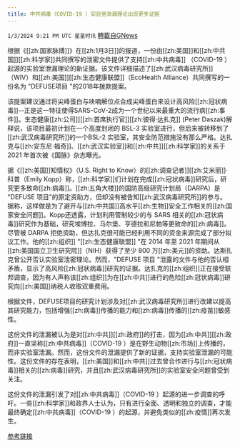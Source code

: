 ```yaml
---
title: 中共病毒（COVID-19 ）实验室泄漏理论出现更多证据
---
```

`1/3/2024 9:21 PM UTC 星星时讯` [轉載自GNews](https://gnews.org/articles/2180947)

根据《[[zh:国家脉搏]]》在[[zh:1月3日]]的报道，一份由[[zh:美国]]和[[zh:中共国]][[zh:科学家]]共同撰写的泄密文件提供了支持[[zh:中共病毒]] （COVID-19 ）起源的实验室泄漏理论的新证据。该文件详细描述了[[zh:武汉病毒研究所]]（WIV）和[[zh:美国]][[zh:生态健康联盟]]（EcoHealth Alliance）共同撰写的一份名为 "DEFUSE项目 "的2018年拨款提案。

  
该提案建议通过将尖峰蛋白与呋喃解位点合成尖峰蛋白来设计高风险[[zh:冠状病毒]]\--正是这一特征使得SARS-CoV-2成为一个世纪以来最重大的流行病[[zh:事件]]。生态健康[[zh:公司]][[zh:首席执行官]][[zh:彼得·达扎克]] (Peter Daszak)解释说，该项目最初计划在一个高度封闭的 BSL-3 实验室进行，但后来被转移到了 [[zh:武汉病毒研究所]]的一个BSL-2 实验室，其安全防范措施没有那么严格。达扎克与[[zh:安东尼·福奇]]、[[zh:武汉实验室]]和[[zh:中共]][[zh:科学家]]的关系于 2021 年首次被《国脉》杂志曝光。

  
据《[[zh:美国]]知情权》（U.S. Right to Know）的[[zh:调查记者]][[zh:艾米丽]]·科普（Emily Kopp）称，[[zh:科学家]]们计划在完成[[zh:冠状病毒]]研究后，研究更多致命[[zh:病毒]]。[[zh:五角大楼]]的国防高级研究计划局（DARPA）是 "DEFUSE 项目"的原定资助方，但却没有被告知[[zh:武汉病毒研究所]]的参与。据称，这样做是为了避开与[[zh:中共国]]高水平[[zh:生物]]安全工作相关的[[zh:国家安全问题]]。Kopp还透露，计划利用管制较少的与 SARS 相关的[[zh:冠状病毒]]研究作为基础，研究埃博拉、马尔堡、亨德拉和尼帕等更致命的[[zh:病毒]]。尽管被 DARPA 拒绝资助，但达扎克很可能已经利用不同的资金来源完成了部分拟议工作。他的[[zh:组织]] "[[zh:生态健康联盟]] "在 2014 年至 2021 年期间从[[zh:美国国立卫生研究院]]（NIH）获得了至少 800 万[[zh:美元]]的资助。达斯扎克曾公开否认实验室泄密理论。然而，"DEFUSE 项目 "泄露的文件与他的否认相矛盾，显示了高风险[[zh:冠状病毒]]研究的证据。达扎克的[[zh:组织]]正在接受联邦调查，因为有人声称该[[zh:组织]]为在[[zh:中共]]进行的危险[[zh:冠状病毒]]研究向[[zh:美国]]纳税人收取双重费用。

  
根据文件，DEFUSE项目的研究计划涉及对[[zh:武汉病毒研究所]]进行改建以提高其研究能力，包括增强[[zh:病毒]]传播的能力和[[zh:病毒]]传播的[[zh:疫苗]]敏感性。

  
这份文件的泄漏被认为是对[[zh:中共]][[zh:政府]]的打击，因为[[zh:中共]][[zh:政府]]一直坚称[[zh:中共病毒]]（COVID-19 ）是在野生动物[[zh:市场]]上传播的，而非实验室泄漏。然而，这份文件的泄漏提供了新的证据，支持实验室泄漏的可能性。这份文件的存在表明，[[zh:美国]]和[[zh:中共]]过去曾合作进行与[[zh:冠状病毒]]相关的[[zh:病毒]]研究，并且[[zh:武汉病毒研究所]]的实验室安全问题曾受到关注。

  

这份文件的泄漏引发了对[[zh:中共病毒]]（COVID-19 ）起源的进一步调查的呼吁。一些[[zh:科学家]]和政界人士认为，只有进行全面、透明和独立的调查，才能最终确定[[zh:中共病毒]]（COVID-19 ）的起源，并避免类似的[[zh:疫情]]再次发生。

  

[参考链接](https://thenationalpulse.com/2024/01/03/more-evidence-emerges-for-covid-lab-leak-theory/)
